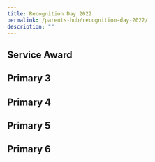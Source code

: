```yaml
---
title: Recognition Day 2022
permalink: /parents-hub/recognition-day-2022/
description: ""
---
```

## Service Award

## Primary 3
 
## Primary 4
 
## Primary 5
 
## Primary 6